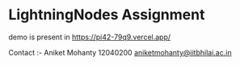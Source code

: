# LightningNodes Assignment
demo is present in 
https://pi42-79q9.vercel.app/

Contact :-
Aniket Mohanty 12040200
aniketmohanty@iitbhilai.ac.in
